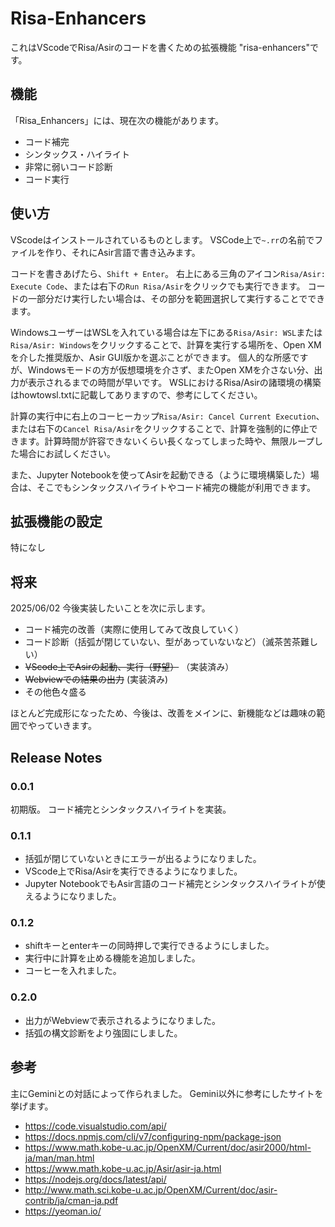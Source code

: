 # Risa-Enhancers 

これはVScodeでRisa/Asirのコードを書くための拡張機能 "risa-enhancers"です。

## 機能

「Risa_Enhancers」には、現在次の機能があります。

- コード補完
- シンタックス・ハイライト
- 非常に弱いコード診断
- コード実行


## 使い方
VScodeはインストールされているものとします。
VSCode上で`~.rr`の名前でファイルを作り、それにAsir言語で書き込みます。

コードを書きあげたら、`Shift + Enter`。
右上にある三角のアイコン`Risa/Asir: Execute Code`、または右下の`Run Risa/Asir`をクリックでも実行できます。
コードの一部分だけ実行したい場合は、その部分を範囲選択して実行することでできます。

WindowsユーザーはWSLを入れている場合は左下にある`Risa/Asir: WSL`または`Risa/Asir: Windows`をクリックすることで、計算を実行する場所を、Open XMを介した推奨版か、Asir GUI版かを選ぶことができます。
個人的な所感ですが、Windowsモードの方が仮想環境を介さず、またOpen XMを介さない分、出力が表示されるまでの時間が早いです。
WSLにおけるRisa/Asirの諸環境の構築はhowtowsl.txtに記載してありますので、参考にしてください。

計算の実行中に右上のコーヒーカップ`Risa/Asir: Cancel Current Execution`、または右下の`Cancel Risa/Asir`をクリックすることで、計算を強制的に停止できます。計算時間が許容できないくらい長くなってしまった時や、無限ループした場合にお試しください。

また、Jupyter Notebookを使ってAsirを起動できる（ように環境構築した）場合は、そこでもシンタックスハイライトやコード補完の機能が利用できます。

## 拡張機能の設定
特になし

## 将来

2025/06/02
今後実装したいことを次に示します。
- コード補完の改善（実際に使用してみて改良していく）
- コード診断（括弧が閉じていない、型があっていないなど）（滅茶苦茶難しい）
- ~~VScode上でAsirの起動、実行（野望）~~ （実装済み）
- ~~Webviewでの結果の出力~~ (実装済み)
- その他色々盛る
  
ほとんど完成形になったため、今後は、改善をメインに、新機能などは趣味の範囲でやっていきます。


## Release Notes


### 0.0.1

初期版。
コード補完とシンタックスハイライトを実装。

### 0.1.1

- 括弧が閉じていないときにエラーが出るようになりました。
- VScode上でRisa/Asirを実行できるようになりました。
- Jupyter NotebookでもAsir言語のコード補完とシンタックスハイライトが使えるようになりました。

### 0.1.2

- shiftキーとenterキーの同時押しで実行できるようにしました。
- 実行中に計算を止める機能を追加しました。
- コーヒーを入れました。

### 0.2.0

- 出力がWebviewで表示されるようになりました。
- 括弧の構文診断をより強固にしました。

## 参考
主にGeminiとの対話によって作られました。
Gemini以外に参考にしたサイトを挙げます。
- https://code.visualstudio.com/api/
- https://docs.npmjs.com/cli/v7/configuring-npm/package-json
- https://www.math.kobe-u.ac.jp/OpenXM/Current/doc/asir2000/html-ja/man/man.html
- https://www.math.kobe-u.ac.jp/Asir/asir-ja.html
- https://nodejs.org/docs/latest/api/
- http://www.math.sci.kobe-u.ac.jp/OpenXM/Current/doc/asir-contrib/ja/cman-ja.pdf
- https://yeoman.io/
